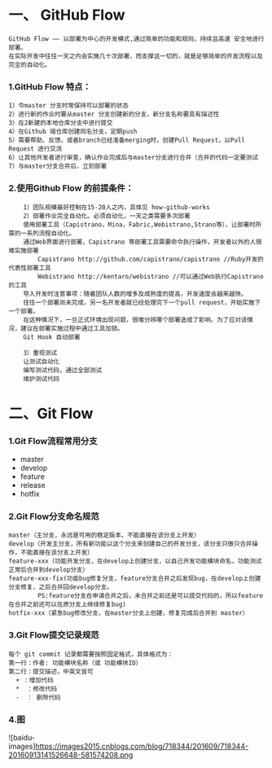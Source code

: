 # 一、 GitHub Flow
    GitHub Flow —— 以部署为中心的开发模式,通过简单的功能和规则，持续且高速 安全地进行部署。
    在实际开发中往往一天之内会实施几十次部署，而支撑这一切的，就是足够简单的开发流程以及完全的自动化。
### 1.GitHub Flow 特点：
    1）令master 分支时常保持可以部署的状态
    2）进行新的作业时要从master 分支创建新的分支，新分支名称要具有描述性
    3）在2新建的本地仓库分支中进行提交
    4）在Github 端仓库创建同名分支，定期push
    5）需要帮助、反馈，或者branch已经准备merging时，创建Pull Request，以Pull Request 进行交流
    6）让其他开发者进行审查，确认作业完成后与master分支进行合并（合并的代码一定要测试
    7）与master分支合并后，立刻部署
### 2.使用Github Flow 的前提条件：
        1）团队规模最好控制在15-20人之内，具体见 how-github-works
        2）部署作业完全自动化。必须自动化，一天之类需要多次部署
        使用部署工具（Capistrano，Mina，Fabric,Webistrano,Strano等），让部署时所需的一系列流程自动化。
        通过Web界面进行部署，Capistrano 等部署工具需要命令执行操作，开发者以外的人很难实施部署
            Capistrano http://github.com/capistrano/capistrano //Ruby开发的代表性部署工具
            Webistrano http://kentaro/webistrano //可以通过Web执行Capistrano的工具
        导入开发时注意事项：随着团队人数的增多及成熟度的提高，开发速度会越来越快。
        往往一个部署尚未完成，另一名开发者就已经处理完下一个pull request，开始实施下一个部署。
        在这种情况下，一旦正式环境出现问题，很难分辨哪个部署造成了影响。为了应对该情况，建议在部署实施过程中通过工具加锁。
        Git Hook 自动部署

        3）重视测试
        让测试自动化
        编写测试代码，通过全部测试
        维护测试代码
# 二、Git Flow
### 1.Git Flow流程常用分支
* master
* develop
* feature
* release
* hotfix
### 2.Git Flow分支命名规范
    master（主分支，永远是可用的稳定版本，不能直接在该分支上开发）
    develop（开发主分支，所有新功能以这个分支来创建自己的开发分支，该分支只做只合并操作，不能直接在该分支上开发）
    feature-xxx（功能开发分支，在develop上创建分支，以自己开发功能模块命名，功能测试正常后合并到develop分支）
    feature-xxx-fix(功能bug修复分支，feature分支合并之后发现bug，在develop上创建分支修复，之后合并回develop分支。
            PS:feature分支在申请合并之后，未合并之前还是可以提交代码的，所以feature在合并之前还可以在原分支上继续修复bug)
    hotfix-xxx（紧急bug修改分支，在master分支上创建，修复完成后合并到 master）
### 3.Git Flow提交记录规范
    每个 git commit 记录都需要按照固定格式，具体格式为：
    第一行：作者: 功能模块名称（或 功能模块ID）
    第二行：提交描述，中英文皆可
      + ：增加代码
      *  ：修改代码
      -  ： 删除代码

### 4.图
![baidu-images]https://images2015.cnblogs.com/blog/718344/201609/718344-20160913141526648-581574208.png
